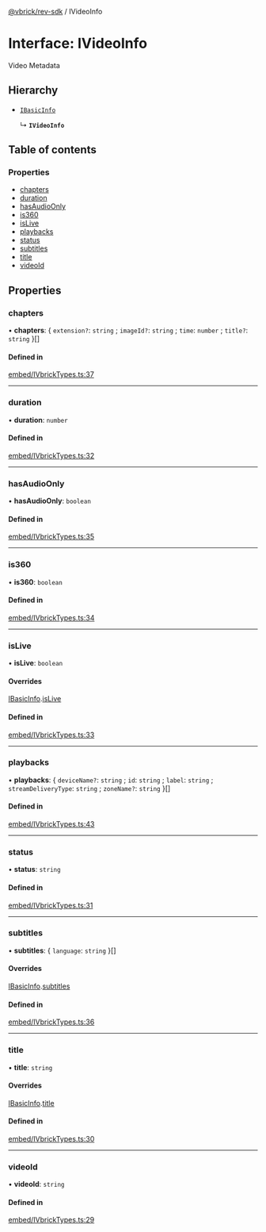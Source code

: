 [@vbrick/rev-sdk](../README.md) / IVideoInfo

# Interface: IVideoInfo

Video Metadata

## Hierarchy

- [`IBasicInfo`](IBasicInfo.md)

  ↳ **`IVideoInfo`**

## Table of contents

### Properties

- [chapters](IVideoInfo.md#chapters)
- [duration](IVideoInfo.md#duration)
- [hasAudioOnly](IVideoInfo.md#hasaudioonly)
- [is360](IVideoInfo.md#is360)
- [isLive](IVideoInfo.md#islive)
- [playbacks](IVideoInfo.md#playbacks)
- [status](IVideoInfo.md#status)
- [subtitles](IVideoInfo.md#subtitles)
- [title](IVideoInfo.md#title)
- [videoId](IVideoInfo.md#videoid)

## Properties

### chapters

• **chapters**: { `extension?`: `string` ; `imageId?`: `string` ; `time`: `number` ; `title?`: `string`  }[]

#### Defined in

[embed/IVbrickTypes.ts:37](https://github.com/vbrick/rev-sdk-js/blob/384c0dd/src/embed/IVbrickTypes.ts#L37)

___

### duration

• **duration**: `number`

#### Defined in

[embed/IVbrickTypes.ts:32](https://github.com/vbrick/rev-sdk-js/blob/384c0dd/src/embed/IVbrickTypes.ts#L32)

___

### hasAudioOnly

• **hasAudioOnly**: `boolean`

#### Defined in

[embed/IVbrickTypes.ts:35](https://github.com/vbrick/rev-sdk-js/blob/384c0dd/src/embed/IVbrickTypes.ts#L35)

___

### is360

• **is360**: `boolean`

#### Defined in

[embed/IVbrickTypes.ts:34](https://github.com/vbrick/rev-sdk-js/blob/384c0dd/src/embed/IVbrickTypes.ts#L34)

___

### isLive

• **isLive**: `boolean`

#### Overrides

[IBasicInfo](IBasicInfo.md).[isLive](IBasicInfo.md#islive)

#### Defined in

[embed/IVbrickTypes.ts:33](https://github.com/vbrick/rev-sdk-js/blob/384c0dd/src/embed/IVbrickTypes.ts#L33)

___

### playbacks

• **playbacks**: { `deviceName?`: `string` ; `id`: `string` ; `label`: `string` ; `streamDeliveryType`: `string` ; `zoneName?`: `string`  }[]

#### Defined in

[embed/IVbrickTypes.ts:43](https://github.com/vbrick/rev-sdk-js/blob/384c0dd/src/embed/IVbrickTypes.ts#L43)

___

### status

• **status**: `string`

#### Defined in

[embed/IVbrickTypes.ts:31](https://github.com/vbrick/rev-sdk-js/blob/384c0dd/src/embed/IVbrickTypes.ts#L31)

___

### subtitles

• **subtitles**: { `language`: `string`  }[]

#### Overrides

[IBasicInfo](IBasicInfo.md).[subtitles](IBasicInfo.md#subtitles)

#### Defined in

[embed/IVbrickTypes.ts:36](https://github.com/vbrick/rev-sdk-js/blob/384c0dd/src/embed/IVbrickTypes.ts#L36)

___

### title

• **title**: `string`

#### Overrides

[IBasicInfo](IBasicInfo.md).[title](IBasicInfo.md#title)

#### Defined in

[embed/IVbrickTypes.ts:30](https://github.com/vbrick/rev-sdk-js/blob/384c0dd/src/embed/IVbrickTypes.ts#L30)

___

### videoId

• **videoId**: `string`

#### Defined in

[embed/IVbrickTypes.ts:29](https://github.com/vbrick/rev-sdk-js/blob/384c0dd/src/embed/IVbrickTypes.ts#L29)

